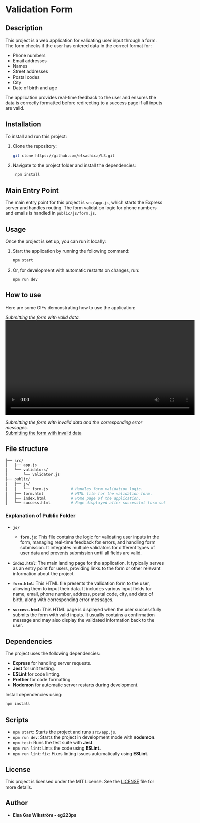 # Validation Form

## Description

This project is a web application for validating user input through a form. The form checks if the user has entered data in the correct format for:

- Phone numbers
- Email addresses
- Names
- Street addresses
- Postal codes
- City
- Date of birth and age

The application provides real-time feedback to the user and ensures the data is correctly formatted before redirecting to a success page if all inputs are valid.

## Installation

To install and run this project:

1. Clone the repository:

   ```bash
   git clone https://github.com/elsachica/L3.git
   ```

2. Navigate to the project folder and install the dependencies:

   ```bash
    npm install
    ```

## Main Entry Point
The main entry point for this project is `src/app.js`, which starts the Express server and handles routing. The form validation logic for phone numbers and emails is handled in `public/js/form.js`.

## Usage

Once the project is set up, you can run it locally:

1. Start the application by running the following command:

   ```bash
   npm start
   ```

2. Or, for development with automatic restarts on changes, run:
   ```bash
   npm run dev
   ```

## How to use
Here are some GIFs demonstrating how to use the application:

*Submitting the form with valid data.*  
<video width="600" controls>
  <source src="img/success_gif.mp4" type="video/mp4">
  Your browser does not support the video tag.
</video>

*Submitting the form with invalid data and the corresponding error messages.*  
[Submitting the form with invalid data](img/invalid_gif.mp4)


## File structure
   ```bash
├── src/
│   ├── app.js
│   └── validators/
│       └── validator.js
├── public/
│   ├── js/
│   │   └── form.js          # Handles form validation logic.
│   ├── form.html            # HTML file for the validation form.
│   ├── index.html           # Home page of the application.
│   └── success.html         # Page displayed after successful form submission.
   ```

### Explanation of Public Folder

- **`js/`**
  - **`form.js`**: This file contains the logic for validating user inputs in the form, managing real-time feedback for errors, and handling form submission. It integrates multiple validators for different types of user data and prevents submission until all fields are valid.

- **`index.html`**: The main landing page for the application. It typically serves as an entry point for users, providing links to the form or other relevant information about the project.

- **`form.html`**: This HTML file presents the validation form to the user, allowing them to input their data. It includes various input fields for name, email, phone number, address, postal code, city, and date of birth, along with corresponding error messages.

- **`success.html`**: This HTML page is displayed when the user successfully submits the form with valid inputs. It usually contains a confirmation message and may also display the validated information back to the user.


## Dependencies
The project uses the following dependencies:

- **Express** for handling server requests.
- **Jest** for unit testing.
- **ESLint** for code linting.
- **Prettier** for code formatting.
- **Nodemon** for automatic server restarts during development.

Install dependencies using:
   ```bash
   npm install
   ```

## Scripts
- `npm start`: Starts the project and runs `src/app.js`.
- `npm run dev`: Starts the project in development mode with **nodemon**.
- `npm test`: Runs the test suite with **Jest**.
- `npm run lint`: Lints the code using **ESLint**.
- `npm run lint:fix`: Fixes linting issues automatically using **ESLint**.

## License

This project is licensed under the MIT License. See the [LICENSE](./LICENSE.md) file for more details.

## Author
- **Elsa Gas Wikström - eg223ps**